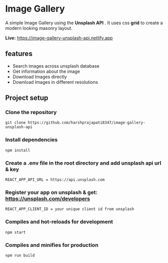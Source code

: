 # Image Gallery

A simple Image Gallery using the **Unsplash API** .
It uses css **grid** to create a modern looking masonry layout.

**Live:** https://image-gallery-unsplash-api.netlify.app

## features

- Search images across unsplash database
- Get information about the image
- Download Images directly
- Download Images in different resolutions

## Project setup

### Clone the repository

```
git clone https://github.com/harshprajapati8347/image-gallery-unsplash-api
```

### Install dependencies

```
npm install
```

### Create a .env file in the root directory and add unsplash api url & key

```
REACT_APP_API_URL = https://api.unsplash.com
```

### Register your app on unsplash & get: https://unsplash.com/developers
```
REACT_APP_CLIENT_ID = your unique client id from unsplash
```

### Compiles and hot-reloads for development

```
npm start
```

### Compiles and minifies for production

```
npm run build
```
